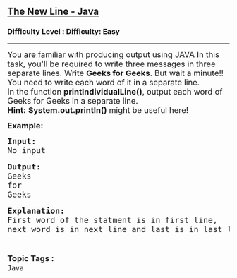 <h2><a href="https://www.geeksforgeeks.org/problems/the-new-line-java/1?page=1&category=Java&sortBy=submissions">The New Line - Java</a></h2><h3>Difficulty Level : Difficulty: Easy</h3><hr><div class="problems_problem_content__Xm_eO"><p><span style="font-size:18px">You are familiar with producing output using JAVA In this task, you'll be required to write three messages in three separate lines. Write <strong>Geeks for Geeks</strong>. But wait a minute!! You need to write each word of it in a separate line.<br>
In the function <strong>printIndividualLine()</strong>, output each word of Geeks for Geeks in a separate line.</span><br>
<span style="font-size:18px"><strong>Hint:</strong> <strong>System.out.println()</strong> might be useful here!</span></p>

<p><strong><span style="font-size:18px">Example:</span></strong></p>

<pre><span style="font-size:18px"><strong>Input:</strong>
No input</span>

<span style="font-size:18px"><strong>Output:</strong>
Geeks
for
Geeks</span>

<span style="font-size:18px"><strong>Explanation:</strong>
First word of the statment is in first line, 
next word is in next line and last is in last line.</span></pre>
</div><br><p><span style=font-size:18px><strong>Topic Tags : </strong><br><code>Java</code>&nbsp;